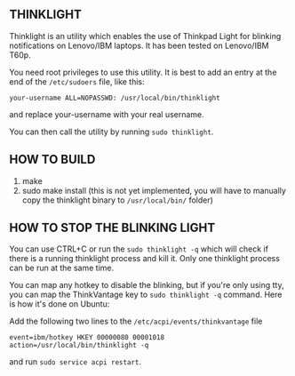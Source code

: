 THINKLIGHT
----------

Thinklight is an utility which enables the use of Thinkpad Light for blinking notifications on Lenovo/IBM laptops. It has been tested on Lenovo/IBM T60p.

You need root privileges to use this utility. It is best to add an entry at the end of the `/etc/sudoers` file, like this:

    your-username ALL=NOPASSWD: /usr/local/bin/thinklight

and replace your-username with your real username.

You can then call the utility by running `sudo thinklight`.


HOW TO BUILD
------------

1) make
2) sudo make install (this is not yet implemented, you will have to manually copy the thinklight binary to `/usr/local/bin/` folder)

HOW TO STOP THE BLINKING LIGHT
------------------------------

You can use CTRL+C or run the `sudo thinklight -q` which will check if there is a running thinklight process and kill it. Only one thinklight process can be run at the same time.

You can map any hotkey to disable the blinking, but if you're only using tty, you can map the ThinkVantage key to `sudo thinklight -q` command. Here is how it's done on Ubuntu:

Add the following two lines to the `/etc/acpi/events/thinkvantage` file

    event=ibm/hotkey HKEY 00000080 00001018
    action=/usr/local/bin/thinklight -q

and run `sudo service acpi restart`.
